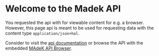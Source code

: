 Welcome to the Madek API
========================

You requested the api with for viewable content for e.g. a browser.
However, this page api is meant to be used for requesting data with the content
type `application/json+hal`.

Consider to visit the [api documentation](/public/api_docs) or browse the API with the embedded [MAdeK API Browser](/api-browser/browser.html#/api/).


